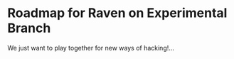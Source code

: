 # Roadmap for Raven on Experimental Branch

We just want to play together for new ways of hacking!...